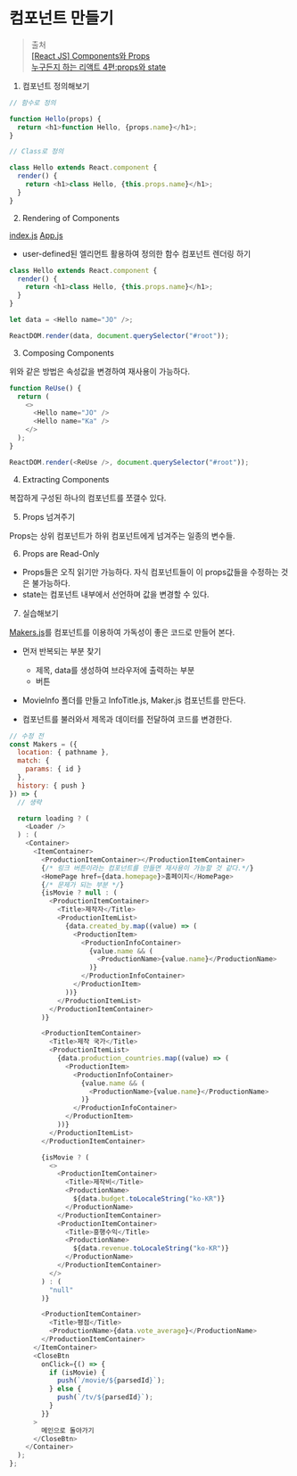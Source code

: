 # 컴포넌트 만들기

> 출처  
> [[React JS] Components와 Props](https://medium.com/@lhg1628/react-js-components%EC%99%80-props-e5ff2033e612)  
> [누구든지 하는 리액트 4편:props와 state](https://velopert.com/3629)

1. 컴포넌트 정의해보기

```javascript
// 함수로 정의

function Hello(props) {
  return <h1>function Hello, {props.name}</h1>;
}

// Class로 정의

class Hello extends React.component {
  render() {
    return <h1>class Hello, {this.props.name}</h1>;
  }
}
```

2. Rendering of Components

[index.js](src/index.js)
[App.js](src/Components/App.js)

- user-defined된 엘리먼트 활용하여 정의한 함수 컴포넌트 렌더링 하기

```javascript
class Hello extends React.component {
  render() {
    return <h1>class Hello, {this.props.name}</h1>;
  }
}

let data = <Hello name="JO" />;

ReactDOM.render(data, document.querySelector("#root"));
```

3. Composing Components

위와 같은 방법은 속성값을 변경하여 재사용이 가능하다.

```javascript
function ReUse() {
  return (
    <>
      <Hello name="JO" />
      <Hello name="Ka" />
    </>
  );
}

ReactDOM.render(<ReUse />, document.querySelector("#root"));
```

4. Extracting Components

복잡하게 구성된 하나의 컴포넌트를 쪼갤수 있다.

5. Props 넘겨주기

Props는 상위 컴포넌트가 하위 컴포넌트에게 넘겨주는 일종의 변수들.

6. Props are Read-Only

- Props들은 오직 읽기만 가능하다. 자식 컴포넌트들이 이 props값들을 수정하는 것은 불가능하다.
- state는 컴포넌트 내부에서 선언하며 값을 변경할 수 있다.

7. 실습해보기

[Makers.js](src/Routes/Makers.js)를 컴포넌트를 이용하여 가독성이 좋은 코드로 만들어 본다.

- 먼저 반복되는 부분 찾기

  - 제목, data를 생성하여 브라우저에 출력하는 부분
  - 버튼

- MovieInfo 폴더를 만들고 InfoTitle.js, Maker.js 컴포넌트를 만든다.
- 컴포넌트를 불러와서 제목과 데이터를 전달하여 코드를 변경한다.

```javascript
// 수정 전
const Makers = ({
  location: { pathname },
  match: {
    params: { id }
  },
  history: { push }
}) => {
  // 생략

  return loading ? (
    <Loader />
  ) : (
    <Container>
      <ItemContainer>
        <ProductionItemContainer></ProductionItemContainer>
        {/* 링크 버튼이라는 컴포넌트를 만들면 재사용이 가능할 것 같다.*/}
        <HomePage href={data.homepage}>홈페이지</HomePage>
        {/* 문제가 되는 부분 */}
        {isMovie ? null : (
          <ProductionItemContainer>
            <Title>제작자</Title>
            <ProductionItemList>
              {data.created_by.map((value) => (
                <ProductionItem>
                  <ProductionInfoContainer>
                    {value.name && (
                      <ProductionName>{value.name}</ProductionName>
                    )}
                  </ProductionInfoContainer>
                </ProductionItem>
              ))}
            </ProductionItemList>
          </ProductionItemContainer>
        )}

        <ProductionItemContainer>
          <Title>제작 국가</Title>
          <ProductionItemList>
            {data.production_countries.map((value) => (
              <ProductionItem>
                <ProductionInfoContainer>
                  {value.name && (
                    <ProductionName>{value.name}</ProductionName>
                  )}
                </ProductionInfoContainer>
              </ProductionItem>
            ))}
          </ProductionItemList>
        </ProductionItemContainer>

        {isMovie ? (
          <>
            <ProductionItemContainer>
              <Title>제작비</Title>
              <ProductionName>
                ${data.budget.toLocaleString("ko-KR")}
              </ProductionName>
            </ProductionItemContainer>
            <ProductionItemContainer>
              <Title>흥행수익</Title>
              <ProductionName>
                ${data.revenue.toLocaleString("ko-KR")}
              </ProductionName>
            </ProductionItemContainer>
          </>
        ) : (
          "null"
        )}

        <ProductionItemContainer>
          <Title>평점</Title>
          <ProductionName>{data.vote_average}</ProductionName>
        </ProductionItemContainer>
      </ItemContainer>
      <CloseBtn
        onClick={() => {
          if (isMovie) {
            push(`/movie/${parsedId}`);
          } else {
            push(`/tv/${parsedId}`);
          }
        }}
      >
        메인으로 돌아가기
      </CloseBtn>
    </Container>
  );
};
```
